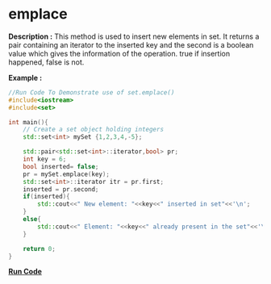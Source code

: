 # emplace

**Description :**
    This method is used to insert new elements in set. It returns a pair containing an iterator to the
    inserted key and the second is a boolean value which gives the information of the operation.
    true if insertion happened, false is not.

**Example :**
```cpp
//Run Code To Demonstrate use of set.emplace()
#include<iostream>
#include<set>

int main(){
    // Create a set object holding integers
    std::set<int> mySet {1,2,3,4,-5};

    std::pair<std::set<int>::iterator,bool> pr;
    int key = 6;
    bool inserted= false;
    pr = mySet.emplace(key);                                                    //inserting key in set mySet
    std::set<int>::iterator itr = pr.first;
    inserted = pr.second;
    if(inserted){                                                              //checking if inserted in mySet
        std::cout<<" New element: "<<key<<" inserted in set"<<'\n';            //print key inserted in the set.
    }
    else{
        std::cout<<" Element: "<<key<<" already present in the set"<<'\n';     //print key already present.
    }

    return 0;
}

```

**[Run Code](https://ideone.com/AynYZk)**